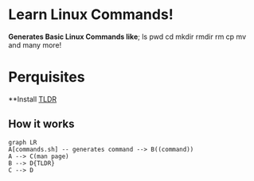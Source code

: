 # Learn Linux Commands!

**Generates Basic Linux Commands like**;
ls
 pwd 
 cd
 mkdir 
 rmdir 
 rm
 cp
 mv
 and many more! 


# Perquisites 

**Install [TLDR](https://github.com/tldr-pages/tldr)
 
## How it works

```mermaid
graph LR
A[commands.sh] -- generates command --> B((command))
A --> C(man page)
B --> D{TLDR}
C --> D
```
